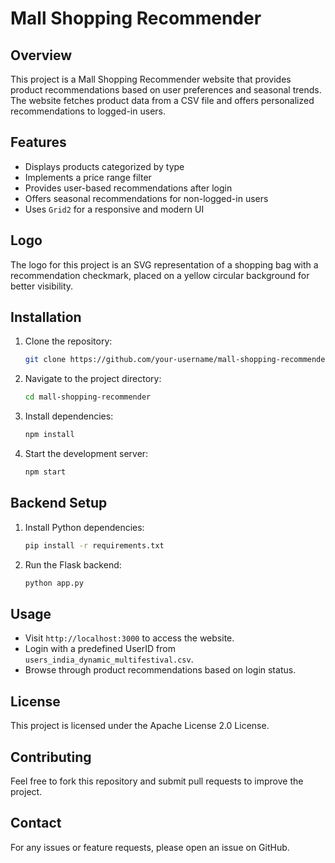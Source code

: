 # Mall Shopping Recommender

## Overview
This project is a Mall Shopping Recommender website that provides product recommendations based on user preferences and seasonal trends. The website fetches product data from a CSV file and offers personalized recommendations to logged-in users.

## Features
- Displays products categorized by type
- Implements a price range filter
- Provides user-based recommendations after login
- Offers seasonal recommendations for non-logged-in users
- Uses `Grid2` for a responsive and modern UI

## Logo
The logo for this project is an SVG representation of a shopping bag with a recommendation checkmark, placed on a yellow circular background for better visibility.

## Installation
1. Clone the repository:
   ```sh
   git clone https://github.com/your-username/mall-shopping-recommender.git
   ```
2. Navigate to the project directory:
   ```sh
   cd mall-shopping-recommender
   ```
3. Install dependencies:
   ```sh
   npm install
   ```
4. Start the development server:
   ```sh
   npm start
   ```

## Backend Setup
1. Install Python dependencies:
   ```sh
   pip install -r requirements.txt
   ```
2. Run the Flask backend:
   ```sh
   python app.py
   ```

## Usage
- Visit `http://localhost:3000` to access the website.
- Login with a predefined UserID from `users_india_dynamic_multifestival.csv`.
- Browse through product recommendations based on login status.

## License
This project is licensed under the Apache License 2.0 License.

## Contributing
Feel free to fork this repository and submit pull requests to improve the project.

## Contact
For any issues or feature requests, please open an issue on GitHub.
